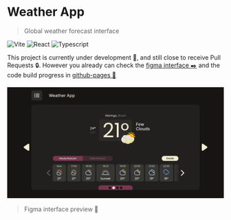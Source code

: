 # Weather App

> Global weather forecast interface

![Vite](https://img.shields.io/badge/Vite-1B1B1B?style=for-the-badge&logo=vite&logoColor=F0EED0)
![React](https://img.shields.io/badge/React-1B1B1B?style=for-the-badge&logo=react&logoColor=F0EED0)
![Typescript](https://img.shields.io/badge/TypeScript-1B1B1B?style=for-the-badge&logo=typescript&logoColor=F0EED0)

This project is currently under development :construction:, and still close to receive Pull Requests :lock:.
However you already can check the [figma interface :black_nib:](https://www.figma.com/file/dmazNsOe0Pd8l1ip92SPBW/Weather-App?node-id=0%3A1)
and the code build progress in [github-pages :rocket:](https://andre-sch.github.io/weather-app/)  
ㅤ
[![Figma preview](https://github.com/andre-sch/weather-app/blob/master/client/public/assets/weather/images/card.png)](https://www.figma.com/file/dmazNsOe0Pd8l1ip92SPBW/Weather-App?node-id=0%3A1)

> Figma interface preview :eyes:
